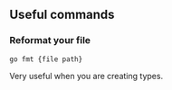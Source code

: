 ## Useful commands

### Reformat your file

`go fmt {file path}`

Very useful when you are creating types.
